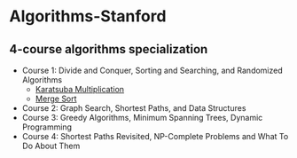 # Algorithms-Stanford
## 4-course algorithms specialization
* Course 1: Divide and Conquer, Sorting and Searching, and Randomized Algorithms
  * [Karatsuba Multiplication]( https://github.com/claytonjwong/Algorithms-Stanford/blob/master/course1/karatsuba_multiplication/main.cpp )
  * [Merge Sort]( https://github.com/claytonjwong/Algorithms-Stanford/blob/master/course1/merge_sort/main.cpp )
* Course 2: Graph Search, Shortest Paths, and Data Structures
* Course 3: Greedy Algorithms, Minimum Spanning Trees, Dynamic Programming
* Course 4: Shortest Paths Revisited, NP-Complete Problems and What To Do About Them
